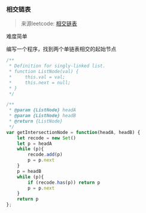 ### 相交链表
> 来源leetcode: [相交链表](https://leetcode-cn.com/problems/intersection-of-two-linked-lists/)

难度简单

编写一个程序，找到两个单链表相交的起始节点

```javascript
/**
 * Definition for singly-linked list.
 * function ListNode(val) {
 *     this.val = val;
 *     this.next = null;
 * }
 */

/**
 * @param {ListNode} headA
 * @param {ListNode} headB
 * @return {ListNode}
 */
var getIntersectionNode = function(headA, headB) {
    let recode = new Set()
    let p = headA
    while (p){
        recode.add(p)
        p = p.next
    }
    p = headB
    while (p){
        if (recode.has(p)) return p
        p = p.next
    }
    return p
};
```

